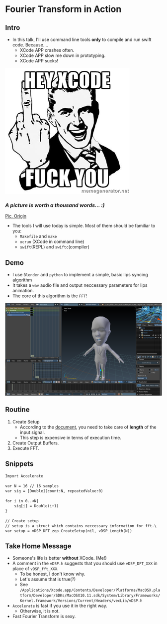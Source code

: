 # Fourier Transform in Action

## Intro

- In this talk, I'll use command line tools **only** to compile and run swift code. Because....
    + XCode APP crashes often.
    + XCode APP slow me down in prototyping.
    + XCode APP sucks!

![fuck_xcode](img/fuck_xcode.jpg)
### *A picture is worth a thousand words... :)*
[Pic. Origin](http://memegenerator.net/instance/52113798)

- The tools I will use today is simple. Most of them should be familiar to you:
    + `Makefile` and `make`
    + `xcrun` (XCode in command line)
    + `swift`(REPL) and `swiftc`(compiler)

## Demo

- I use `Blender` and `python` to implement a simple, basic lips syncing algorithm
- It takes a `wav` audio file and output neccessary parameters for lips animation.
- The core of this algorithm is the `FFT`!

![blender_demo](img/blender_demo.png)

## Routine
1. Create Setup
    - According to the [document](https://developer.apple.com/library/ios/documentation/Performance/Conceptual/vDSP_Programming_Guide/USingDFTFunctions/USingDFTFunctions.html#//apple_ref/doc/uid/TP40005147-CH4-SW1), you need to take care of **length** of the input signal.
    - This step is expensive in terms of execution time.
2. Create Output Buffers.
3. Execute FFT.

## Snippets

```{swift}
Import Accelerate

var N = 16 // 16 samples
var sig = [Double](count:N, repeatedValue:0)

for i in 0..<N{
    sig[i] = Double(i+1)
}

// Create setup
// setup is a struct which contains neccessary information for fft.\
var setup = vDSP_DFT_zop_CreateSetup(nil, vDSP_Length(N))

```

## Take Home Message
- Someone's life is better **without** XCode. (Me!)
- A comment in the `vDSP.h` suggests that you should use `vDSP_DFT_XXX` in place of `vDSP_fft_XXX`.
    + To be honest, I don't know why.
    + Let's assume that is true(?)
    + See `/Applications/Xcode.app/Contents/Developer/Platforms/MacOSX.platform/Developer/SDKs/MacOSX10.11.sdk/System/Library/Frameworks/Kernel.framework/Versions/Current/Headers/vecLib/vDSP.h`
- `Accelerate` is fast if you use it in the right way.
    + Otherwise, it is not.
- Fast Fourier Transform is sexy.

